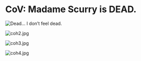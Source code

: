 # CoV: Madame Scurry is DEAD.

![Dead… I don’t feel dead.](http://westkarana.com/wp-content/uploads/2007/12/coh1.jpg)

![coh2.jpg](http://westkarana.com/wp-content/uploads/2007/12/coh2.jpg)

![coh3.jpg](http://westkarana.com/wp-content/uploads/2007/12/coh3.jpg)

![coh4.jpg](http://westkarana.com/wp-content/uploads/2007/12/coh4.jpg)


